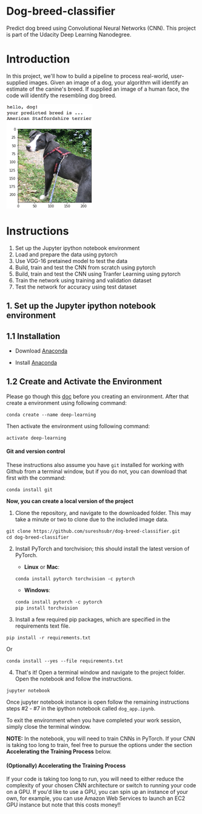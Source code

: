 [//]: # (Image References)

[image1]: ./images/sample_dog_output.png "Sample Output"

# Dog-breed-classifier
Predict dog breed using Convolutional Neural Networks (CNN).  This project is part of the Udacity Deep Learning Nanodegree.

# Introduction
In this project, we'll how to build a pipeline to process real-world, user-supplied images. Given an image of a dog, your algorithm will identify an estimate of the canine's breed. If supplied an image of a human face, the code will identify the resembling dog breed. 

![Sample Output][image1]

# Instructions

1. Set up the Jupyter ipython notebook environment
2. Load and prepare the data using pytorch
3. Use VGG-16 pretained model to test the data
4. Build, train and test the CNN from scratch using pytorch
5. Build, train and test the CNN using Tranfer Learning using pytorch
6. Train the network using training and validation dataset
7. Test the network for accuracy using test dataset

## 1. Set up the Jupyter ipython notebook environment
## 1.1 Installation

* Download [Anaconda](https://www.anaconda.com/distribution/#download-section)

* Install [Anaconda](https://docs.anaconda.com/anaconda/install/)  

## 1.2 Create and Activate the Environment

Please go though this [doc](https://conda.io/projects/conda/en/latest/user-guide/tasks/manage-environments.html) before you creating an environment.
After that create a environment using following command:

```
conda create --name deep-learning
```

Then activate the environment using following command:

```
activate deep-learning
```

#### Git and version control
These instructions also assume you have `git` installed for working with Github from a terminal window, but if you do not, you can download that first with the command:
```
conda install git
```

**Now, you can create a local version of the project**

1. Clone the repository, and navigate to the downloaded folder. This may take a minute or two to clone due to the included image data.
```
git clone https://github.com/sureshsubr/dog-breed-classifier.git
cd dog-breed-classifier
```

2. Install PyTorch and torchvision; this should install the latest version of PyTorch.
	
	- __Linux__ or __Mac__: 
	```
	conda install pytorch torchvision -c pytorch 
	```
	- __Windows__: 
	```
	conda install pytorch -c pytorch
	pip install torchvision
	```

3. Install a few required pip packages, which are specified in the requirements text file.
```
pip install -r requirements.txt
```
Or
```
conda install --yes --file requirements.txt
```

4. That's it! Open a terminal window and navigate to the project folder. Open the notebook and follow the instructions.
```
jupyter notebook
```

Once jupyter notebook instance is open follow the remaining instructions steps #2 - #7 in the ipython notebook called `dog_app.ipynb`.

To exit the environment when you have completed your work session, simply close the terminal window.

__NOTE:__ In the notebook, you will need to train CNNs in PyTorch.  If your CNN is taking too long to train, feel free to pursue the options under the section __Accelerating the Training Process__ below.



#### (Optionally) Accelerating the Training Process 

If your code is taking too long to run, you will need to either reduce the complexity of your chosen CNN architecture or switch to running your code on a GPU.  If you'd like to use a GPU, you can spin up an instance of your own, for example, you can use Amazon Web Services to launch an EC2 GPU instance but note that this costs money!!

